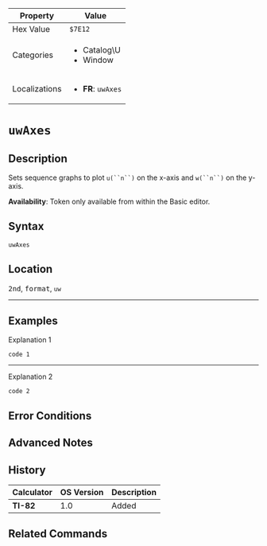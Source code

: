 | Property      | Value |
|---------------|-------|
| Hex Value     | `$7E12`|
| Categories    | <ul><li>Catalog\U</li><li>Window</li></ul> |
| Localizations | <ul><li><b>FR</b>: `uwAxes`</li></ul> |

# `uwAxes`

## Description
Sets sequence graphs to plot `u(``n``)` on the x-axis and `w(``n``)` on the y-axis.


<b>Availability</b>: Token only available from within the Basic editor.

## Syntax
`uwAxes`

## Location
<kbd>2nd</kbd>, <kbd>format</kbd>, `uw`
<hr>

## Examples

Explanation 1
```ti-basic
code 1
```
---
Explanation 2
```ti-basic
code 2
```

## Error Conditions


## Advanced Notes


## History
| Calculator | OS Version | Description |
|------------|------------|-------------|
| <b>TI-82</b> | 1.0 | Added

## Related Commands

    